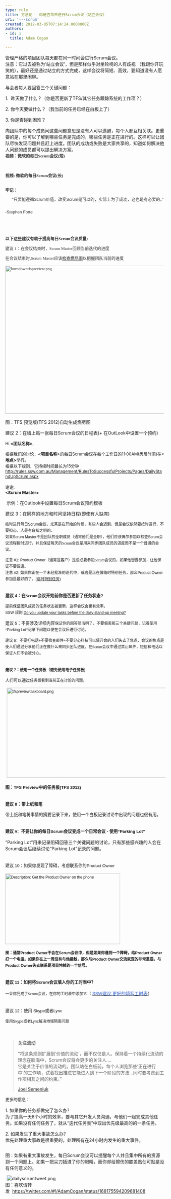 ```yaml
---
type: rule
title: 方法论 - 你是否每日进行Scrum会议（站立会议）
uri: '---scrum'
created: 2012-03-05T07:14:24.0000000Z
authors:
- id: 1
  title: Adam Cogan

---
```




<span class='intro'> <p>管理​严格的项目团队每天都在同一时间会进行Scrum会议。<br>注意：它过去被称为‘站立会议’，但是那样似乎对坐轮椅的人有歧视 （我跟你开玩笑的），最好还是通过站立的方式完成，这样会议将简短、高效，要知道没有人愿意站在那里闲聊。</p>
<p>与会者每人要回答三个关键问题：​​​​​​</p> </span>

<p>​1.&#160; 昨天做了什么？（你是否更新了TFS/其它任务跟踪系统的工作项？）</p>
<p>2. 你今天要做什么？（我​当前的任务已经在白板上了） </p>
<p>3. 你是否碰到困难？</p>
<div>向团队中的每个成员问这些问题意思是没有人可以逃避，每个人都互相关联。更重要的是，你可以了解到哪些任务是完成的，哪些任务是正在进行的。这样可以让团队尽快发现问题并且赶上进度。团队的成功或失败是大家共享的，知道如何解决他人问题的成员都可以提出解决方案。</div>
<div class="ms-rtestate-read ms-rte-wpbox"><div id="div_5d5d1bef-3d6d-4900-8737-82d702e0c036" class="ms-rtestate-notify  ms-rtestate-read 5d5d1bef-3d6d-4900-8737-82d702e0c036"></div>
<div id="vid_5d5d1bef-3d6d-4900-8737-82d702e0c036" style="display&#58;none;"></div></div>
<font color="#333333"><font face="Verdana"><font size="2"><font color="#333333"><font face="Verdana"><font size="2"><strong>视频：微软的每日Scrum会议(短)</strong></font></font></font></font></font></font> <p>&#160;</p>
<div style="line-height&#58;18px;"><font color="#333333"><font face="Verdana"><font size="2"><font color="#333333"><font face="Verdana"><font size="2"><strong><div class="ms-rtestate-read ms-rte-wpbox"><div id="div_f2ab1bb8-28cc-4914-b859-52688d9f51f9" class="ms-rtestate-notify  ms-rtestate-read f2ab1bb8-28cc-4914-b859-52688d9f51f9"></div>
<div id="vid_f2ab1bb8-28cc-4914-b859-52688d9f51f9" style="display&#58;none;"></div></div>
​​</strong></font></font></font></font></font></font><font color="#333333"><font face="Verdana"><font size="2"><font color="#333333"><font face="Verdana"><font size="2"><strong>视频&#58; 微软的每日Scrum会议(长)</strong></font></font></font></font></font></font></div>
<font color="#333333" style="line-height&#58;18px;"><font face="Verdana"><font size="2"><div><strong>&#160;</strong></div>
<div class="ssw-rteStyle-GreyBox" style="width&#58;715px;height&#58;119px;"><div style="padding-bottom&#58;10px;line-height&#58;20px;margin-top&#58;0px;padding-left&#58;0px;padding-right&#58;0px;font-family&#58;verdana, arial, sans-serif;margin-bottom&#58;0px;padding-top&#58;10px;"><span style="line-height&#58;18px;"><strong>牢记：</strong>&#160; <div style="padding-bottom&#58;10px;line-height&#58;20px;margin-top&#58;0px;padding-left&#58;0px;padding-right&#58;0px;margin-bottom&#58;0px;padding-top&#58;10px;">&#160;&#160;&#160;&#160;&#160; “只要能遵循Scrum价值，改变Scrum是可以的，实际上为了成功，这也是有必要的。”</div>
<div style="padding-bottom&#58;10px;line-height&#58;20px;margin-top&#58;0px;padding-left&#58;0px;padding-right&#58;0px;margin-bottom&#58;0px;padding-top&#58;10px;">-Stephen Forte</div></span></div></div>
<p><strong></strong>&#160;</p>
<p><strong>以下这些建议有助于提高每日Scrum会议质量&#58;</strong></p>
<p class="ssw-rteStyle-Tip">建议 1：在会议结束时，Scrum Master回顾当前迭代的进度</p>
<p><span></span><span></span><span>在</span><span>会议结束时,Scrum</span><span></span><span></span><span> </span><span></span><span></span><span>Master应该</span><a href="/Management/RulesToBetterScrumUsingTFS/Pages/DailyReportsEmailedToTeam.aspx">检查燃尽图</a>以<span>把握团队当前的进度</span><span></span><span></span></p></font></font></font><p><font color="#333333"><font face="Verdana"><font size="2"><img class="ssw-rteStyle-ImageArea" alt="burndowntfspreview.png" src="/Management/RulesToSuccessfulProjects/PublishingImages/burndowntfspreview.png" style="width&#58;601px;height&#58;467px;" />&#160;<br></font></font></font><span class="ssw-rteStyle-FigureNormal">图：TFS 预览版(TFS 2012)自动生成燃尽图</span></p>
<p class="ssw-rteStyle-Tip">建议&#160;2：在墙上贴一张每日Scrum会议的日程表(+ 在OutLook中设置一个预约)</p>
<span class="ssw-rteStyle-Tip"></span><div class="ssw-rteStyle-GreyBox"><p><font size="2"><span>Hi <strong>&lt;团队名称&gt;</strong>,</span></font><span style="font-size&#58;small;">&#160;</span></p>
<font size="2"><div><span>根据我们的讨论，<strong>&lt;项目名称</strong>&gt;的每日Scrum会议在每个工作日的11&#58;00AM(悉尼时间)在&lt;<strong>地点&gt;</strong>举行。</span></div>
<div>根据以下规则，它持续时间最长为15分钟</div>
<div><span><font color="#3a66cc"><a href="/Management/RulesToSuccessfulProjects/Pages/DailyStandUpScrum.aspx">http&#58;//rules.ssw.com.au/Management/RulesToSuccessfulProjects/Pages/DailyStandUpScrum.aspx</a></font></span></div>
<div><span><br></span></div>
<div>谢谢,</div>
<strong>&lt;Scrum Master&gt;​ &#160;</strong></font><span style="font-size&#58;small;">&#160;</span></div>
<p class="ssw-rteStyle-FigureNormal">&#160;<span>示例：在Outlook中设置每日Scrum会议预约模板</span></p>
<span class="ssw-rteStyle-Tip"></span><p class="ssw-rteStyle-Tip"><a name="_GoBack"></a><span lang="ZH-CN">建议</span><span> 3：</span><span lang="ZH-CN">在同样的地方</span><span>和</span><span lang="ZH-CN">时间<span lang="ZH-CN">坚持日程</span></span><span>(</span><span lang="ZH-CN">即使有人缺席</span><span>)</span><span></span></p>
<p class="MsoNormal" style="line-height&#58;15pt;font-size&#58;small;"><span lang="ZH-CN" style="font-family&#58;宋体;font-size&#58;9pt;"></span><span lang="ZH-CN" style="font-family&#58;宋体;font-size&#58;9pt;"></span><span lang="ZH-CN" style="font-family&#58;宋体;font-size&#58;9pt;"></span><span lang="ZH-CN" style="font-family&#58;宋体;font-size&#58;9pt;"></span><span lang="ZH-CN" style="font-family&#58;宋体;font-size&#58;9pt;"></span><span lang="ZH-CN" style="font-family&#58;宋体;font-size&#58;9pt;"></span><span lang="ZH-CN" style="font-family&#58;宋体;font-size&#58;9pt;"></span><span lang="ZH-CN" style="font-family&#58;宋体;font-size&#58;9pt;">按时进行每日</span><span style="font-family&#58;verdana, sans-serif;font-size&#58;9pt;">Scrum</span><span lang="ZH-CN" style="font-family&#58;宋体;font-size&#58;9pt;">会议，尤其是在开始的时候，有些人会迟到，但是会议依然要按时进行，不要担心，人是有自知之明的</span><span lang="ZH-CN" style="font-family&#58;宋体;font-size&#58;9pt;">。<br></span><span lang="ZH-CN" style="font-family&#58;宋体;font-size&#58;9pt;">如果</span><span style="font-family&#58;verdana, sans-serif;font-size&#58;9pt;">Scrum</span><span style="font-family&#58;verdana, sans-serif;font-size&#58;9pt;"></span><span style="font-family&#58;verdana, sans-serif;font-size&#58;9pt;"></span><span style="font-family&#58;verdana, sans-serif;font-size&#58;9pt;"></span><span style="font-family&#58;verdana, sans-serif;font-size&#58;9pt;"></span><span style="font-family&#58;verdana, sans-serif;font-size&#58;9pt;"></span><span style="font-family&#58;verdana, sans-serif;font-size&#58;9pt;"></span><span style="font-family&#58;verdana, sans-serif;font-size&#58;9pt;"> </span><span style="font-family&#58;verdana, sans-serif;font-size&#58;9pt;"></span><span style="font-family&#58;verdana, sans-serif;font-size&#58;9pt;"></span><span style="font-family&#58;verdana, sans-serif;font-size&#58;9pt;"></span><span style="font-family&#58;verdana, sans-serif;font-size&#58;9pt;"></span><span style="font-family&#58;verdana, sans-serif;font-size&#58;9pt;"></span><span style="font-family&#58;verdana, sans-serif;font-size&#58;9pt;"></span><span style="font-family&#58;verdana, sans-serif;font-size&#58;9pt;">Master</span><span lang="ZH-CN" style="font-family&#58;宋体;font-size&#58;9pt;">不是团队的全职成员（<span lang="ZH-CN" style="font-family&#58;宋体;font-size&#58;9pt;">通常</span></span><span lang="ZH-CN" style="font-family&#58;宋体;font-size&#58;9pt;">他们是全职</span><span style="font-family&#58;verdana, sans-serif;font-size&#58;9pt;">），</span><span lang="ZH-CN" style="font-family&#58;宋体;font-size&#58;9pt;">他们应该偶尔参加以检查</span><span style="font-family&#58;verdana, sans-serif;font-size&#58;9pt;">Scrum</span><span lang="ZH-CN" style="font-family&#58;宋体;font-size&#58;9pt;">会议流程按时进行，</span><span lang="ZH-CN" style="font-family&#58;宋体;font-size&#58;9pt;">并且保证每天的Scrum会议是用来同步团队成员的进度而不是一个普通的会议</span><span lang="ZH-CN" style="font-family&#58;宋体;font-size&#58;9pt;"></span><span lang="ZH-CN" style="font-family&#58;宋体;font-size&#58;9pt;"></span><span lang="ZH-CN" style="font-family&#58;宋体;font-size&#58;9pt;"></span><span lang="ZH-CN" style="font-family&#58;宋体;font-size&#58;9pt;"></span><span lang="ZH-CN" style="font-family&#58;宋体;font-size&#58;9pt;"></span><span lang="ZH-CN" style="font-family&#58;宋体;font-size&#58;9pt;"></span><span lang="ZH-CN" style="font-family&#58;宋体;font-size&#58;9pt;">。</span><span style="font-family&#58;verdana, sans-serif;font-size&#58;9pt;"></span></p>
<p class="MsoNormal" style="line-height&#58;15pt;font-size&#58;small;"><span lang="ZH-CN" style="font-family&#58;宋体;font-size&#58;9pt;">注意</span><span style="font-family&#58;verdana, sans-serif;font-size&#58;9pt;"> #1&#58; Product Owner（</span><span lang="ZH-CN" style="font-family&#58;宋体;font-size&#58;9pt;">通常是客户</span><span style="font-family&#58;verdana, sans-serif;font-size&#58;9pt;">）</span><span lang="ZH-CN" style="font-family&#58;宋体;font-size&#58;9pt;">是没必要参加Scrum会议的，如果他想要参加</span><span style="font-family&#58;verdana, sans-serif;font-size&#58;9pt;">，</span><span lang="ZH-CN" style="font-family&#58;宋体;font-size&#58;9pt;">让他保证不要说话</span><span lang="ZH-CN" style="font-family&#58;宋体;font-size&#58;9pt;"></span><span lang="ZH-CN" style="font-family&#58;宋体;font-size&#58;9pt;"></span><span lang="ZH-CN" style="font-family&#58;宋体;font-size&#58;9pt;"></span><span lang="ZH-CN" style="font-family&#58;宋体;font-size&#58;9pt;"></span><span lang="ZH-CN" style="font-family&#58;宋体;font-size&#58;9pt;"></span><span lang="ZH-CN" style="font-family&#58;宋体;font-size&#58;9pt;"></span><span lang="ZH-CN" style="font-family&#58;宋体;font-size&#58;9pt;">。<br></span><span lang="ZH-CN" style="font-family&#58;宋体;font-size&#58;9pt;">注意</span><span style="font-family&#58;verdana, sans-serif;font-size&#58;9pt;"> #2&#58; </span><span lang="ZH-CN" style="font-family&#58;宋体;font-size&#58;9pt;"></span><span lang="ZH-CN" style="font-family&#58;宋体;font-size&#58;9pt;"></span><span lang="ZH-CN" style="font-family&#58;宋体;font-size&#58;9pt;"></span><span lang="ZH-CN" style="font-family&#58;宋体;font-size&#58;9pt;"></span><span lang="ZH-CN" style="font-family&#58;宋体;font-size&#58;9pt;"></span><span lang="ZH-CN" style="font-family&#58;宋体;font-size&#58;9pt;"></span><span lang="ZH-CN" style="font-family&#58;宋体;font-size&#58;9pt;"></span><span lang="ZH-CN" style="font-family&#58;宋体;font-size&#58;9pt;">如果你正在一个未经批准的迭代中，或者是正在做临时特别任务，那么</span><span style="font-family&#58;verdana, sans-serif;font-size&#58;9pt;">Product</span><span style="font-family&#58;verdana, sans-serif;font-size&#58;9pt;"></span><span style="font-family&#58;verdana, sans-serif;font-size&#58;9pt;"></span><span style="font-family&#58;verdana, sans-serif;font-size&#58;9pt;"></span><span style="font-family&#58;verdana, sans-serif;font-size&#58;9pt;"></span><span style="font-family&#58;verdana, sans-serif;font-size&#58;9pt;"></span><span style="font-family&#58;verdana, sans-serif;font-size&#58;9pt;"></span><span style="font-family&#58;verdana, sans-serif;font-size&#58;9pt;"> </span><span style="font-family&#58;verdana, sans-serif;font-size&#58;9pt;"></span><span style="font-family&#58;verdana, sans-serif;font-size&#58;9pt;"></span><span style="font-family&#58;verdana, sans-serif;font-size&#58;9pt;"></span><span style="font-family&#58;verdana, sans-serif;font-size&#58;9pt;"></span><span style="font-family&#58;verdana, sans-serif;font-size&#58;9pt;"></span><span style="font-family&#58;verdana, sans-serif;font-size&#58;9pt;"></span><span style="font-family&#58;verdana, sans-serif;font-size&#58;9pt;">Owner</span><span lang="ZH-CN" style="font-family&#58;宋体;font-size&#58;9pt;">参加是最好的了</span><span lang="ZH-CN" style="font-family&#58;宋体;font-size&#58;9pt;"></span><span lang="ZH-CN" style="font-family&#58;宋体;font-size&#58;9pt;"></span><span lang="ZH-CN" style="font-family&#58;宋体;font-size&#58;9pt;"></span><span lang="ZH-CN" style="font-family&#58;宋体;font-size&#58;9pt;"></span><span lang="ZH-CN" style="font-family&#58;宋体;font-size&#58;9pt;"></span><span lang="ZH-CN" style="font-family&#58;宋体;font-size&#58;9pt;"></span><span lang="ZH-CN" style="font-family&#58;宋体;font-size&#58;9pt;">。</span><span style="font-family&#58;verdana, sans-serif;font-size&#58;9pt;">(<a href="http&#58;//www.ssw.com.au/ssw/Standards/Rules/RulesToBeingSoftwareConsultantsDealingWithClients.aspx#AdHocManagedWork"><span lang="ZH-CN" style="font-family&#58;宋体;">临时特别任务</span></a>)<br><br></span></p>
<p class="MsoNormal" style="line-height&#58;15pt;font-size&#58;small;"><b><span lang="ZH-CN" style="font-family&#58;宋体;font-size&#58;10pt;">建议</span></b><b><span style="font-family&#58;verdana, sans-serif;font-size&#58;10pt;"> 4：</span></b><b><span lang="ZH-CN" style="font-family&#58;宋体;font-size&#58;10pt;">在Scrum会议开始前你是否更新了任务状态</span></b><b><span style="font-family&#58;verdana, sans-serif;font-size&#58;10pt;">?</span></b><span style="font-family&#58;verdana, sans-serif;font-size&#58;9pt;"></span></p>
<p class="MsoNormal" style="line-height&#58;15pt;font-size&#58;small;"><span lang="ZH-CN" style="font-family&#58;宋体;font-size&#58;9pt;">提前保证团队成员的任务状态被更新，这样会议会更有效率。<br></span><span style="font-family&#58;verdana, sans-serif;font-size&#58;9pt;">SSW </span><span lang="ZH-CN" style="font-family&#58;宋体;font-size&#58;9pt;">规则</span><span lang="ZH-CN" style="font-family&#58;verdana, sans-serif;font-size&#58;9pt;"> </span><span style="font-family&#58;verdana, sans-serif;font-size&#58;9pt;"><a href="/Management/RulesToBetterScrumUsingTFS/Pages/DailyScrumUpdateTasks.aspx">Do you update your tasks before the daily stand-up meeting?</a></span></p>
<p class="MsoNormal" style="line-height&#58;15pt;"><span class="ssw-rteStyle-Tip" style="font-size&#58;small;"><span lang="ZH-CN" style="font-family&#58;宋体;font-size&#58;10pt;"><span style="font-size&#58;9pt;">​</span>建议&#160;</span><span style="line-height&#58;15pt;font-family&#58;verdana, sans-serif;font-size&#58;10pt;">5：</span><span style="line-height&#58;15pt;font-family&#58;宋体;font-size&#58;10pt;">不要涉及详细内容</span></span><span lang="ZH-CN" style="font-family&#58;宋体;font-size&#58;9pt;">​</span><span lang="ZH-CN" style="font-family&#58;宋体;font-size&#58;9pt;"></span><span lang="ZH-CN" style="font-family&#58;宋体;font-size&#58;9pt;"></span><span lang="ZH-CN" style="font-family&#58;宋体;font-size&#58;9pt;"></span><span lang="ZH-CN" style="font-family&#58;宋体;font-size&#58;9pt;"></span><span lang="ZH-CN" style="font-family&#58;宋体;font-size&#58;9pt;">保证你的回答简洁明了，不要偏离那三个关键问题，记着使用“</span><span style="font-family&#58;verdana, sans-serif;font-size&#58;9pt;">Parking</span><span style="font-family&#58;verdana, sans-serif;font-size&#58;9pt;"></span><span style="font-family&#58;verdana, sans-serif;font-size&#58;9pt;"></span><span style="font-family&#58;verdana, sans-serif;font-size&#58;9pt;"></span><span style="font-family&#58;verdana, sans-serif;font-size&#58;9pt;"></span><span style="font-family&#58;verdana, sans-serif;font-size&#58;9pt;"></span><span style="font-family&#58;verdana, sans-serif;font-size&#58;9pt;"></span><span style="font-family&#58;verdana, sans-serif;font-size&#58;9pt;"> </span><span style="font-family&#58;verdana, sans-serif;font-size&#58;9pt;"></span><span style="font-family&#58;verdana, sans-serif;font-size&#58;9pt;"></span><span style="font-family&#58;verdana, sans-serif;font-size&#58;9pt;"></span><span style="font-family&#58;verdana, sans-serif;font-size&#58;9pt;"></span><span style="font-family&#58;verdana, sans-serif;font-size&#58;9pt;"></span><span style="font-family&#58;verdana, sans-serif;font-size&#58;9pt;"></span><span style="font-family&#58;verdana, sans-serif;font-size&#58;9pt;">Lot<font size="2" face="宋体">”</font></span><span lang="ZH-CN" style="font-family&#58;宋体;font-size&#58;9pt;">记录下问题以便在会议后进行讨论</span><span lang="ZH-CN" style="font-family&#58;宋体;font-size&#58;9pt;">。</span><span lang="ZH-CN" style="font-family&#58;宋体;font-size&#58;9pt;"></span><span lang="ZH-CN" style="font-family&#58;宋体;font-size&#58;9pt;"></span><span lang="ZH-CN" style="font-family&#58;宋体;font-size&#58;9pt;"></span><span lang="ZH-CN" style="font-family&#58;宋体;font-size&#58;9pt;"></span><span lang="ZH-CN" style="font-family&#58;宋体;font-size&#58;9pt;"></span><b><span lang="ZH-CN" style="font-family&#58;宋体;font-size&#58;9pt;"></span></b><b><span style="font-family&#58;verdana, sans-serif;font-size&#58;9pt;"></span></b></p>
<p class="MsoNormal" style="line-height&#58;15pt;font-size&#58;small;"><span lang="ZH-CN" class="ssw-rteStyle-Tip" style="font-family&#58;宋体;font-size&#58;9pt;">建议&#160;<span style="line-height&#58;15pt;font-family&#58;verdana, sans-serif;font-size&#58;9pt;">6：</span><span style="line-height&#58;15pt;font-size&#58;9pt;">不要打电话</span><span style="line-height&#58;15pt;font-family&#58;verdana, sans-serif;font-size&#58;9pt;">+</span><span style="line-height&#58;15pt;font-size&#58;9pt;">不要检查邮件+不要分心</span></span><span lang="ZH-CN" style="font-family&#58;宋体;font-size&#58;9pt;">科技可以使开会的人们失去了焦点，会议的焦点是使人们通过分享他们正在做什么来同步团队进度。在Scrum会议中通过禁止邮件，短信和电话以保证人们不会被分心。</span><b><span style="font-family&#58;verdana, sans-serif;font-size&#58;9pt;"></span></b></p>
<p class="MsoNormal ssw-rteStyle-Tip" style="line-height&#58;15pt;font-size&#58;small;"><b><span lang="ZH-CN" style="font-family&#58;宋体;font-size&#58;9pt;"><br>建议</span></b><b><span style="font-family&#58;verdana, sans-serif;font-size&#58;9pt;"> 7：</span></b><b><span lang="ZH-CN" style="font-family&#58;宋体;font-size&#58;9pt;">使用一个任务板（避免使用电子任务板</span></b><b><span style="font-family&#58;verdana, sans-serif;font-size&#58;9pt;">)</span></b></p>
<p class="MsoNormal" style="line-height&#58;15pt;font-size&#58;small;"><span lang="ZH-CN" style="font-family&#58;宋体;font-size&#58;9pt;"><font size="2" face="宋体">人们可以通过</font>任务板<font face="宋体">看到</font>当前正在讨论的问题。</span></p>
<p class="MsoNormal" style="line-height&#58;15pt;font-size&#58;small;"><span lang="ZH-CN" style="font-family&#58;宋体;font-size&#58;9pt;"><img class="ms-rteCustom-ImageArea" alt="tfspreviewtaskboard.png" src="/Management/RulesToSuccessfulProjects/PublishingImages/tfspreviewtaskboard.png" style="width&#58;600px;font-family&#58;verdana, arial, sans-serif;height&#58;284px;margin-left&#58;5px;margin-right&#58;5px;" />​&#160;</span>&#160;<br><b style="line-height&#58;15pt;"><span style="font-family&#58;verdana, sans-serif;font-size&#58;10pt;">图：TFS </span></b><b style="line-height&#58;15pt;"><span style="font-family&#58;verdana, sans-serif;font-size&#58;10pt;"></span></b><b style="line-height&#58;15pt;"><span style="font-family&#58;verdana, sans-serif;font-size&#58;10pt;"></span></b><b style="line-height&#58;15pt;"><span style="font-family&#58;verdana, sans-serif;font-size&#58;10pt;"></span></b><b style="line-height&#58;15pt;"><span style="font-family&#58;verdana, sans-serif;font-size&#58;10pt;"></span></b><b style="line-height&#58;15pt;"><span style="font-family&#58;verdana, sans-serif;font-size&#58;10pt;"></span></b><b style="line-height&#58;15pt;"><span style="font-family&#58;verdana, sans-serif;font-size&#58;10pt;"></span></b><b style="line-height&#58;15pt;"><span style="font-family&#58;verdana, sans-serif;font-size&#58;10pt;">Preview</span></b><b style="line-height&#58;15pt;"><span lang="ZH-CN" style="font-family&#58;宋体;font-size&#58;10pt;">中的任务板</span></b><b style="line-height&#58;15pt;"><span lang="ZH-CN" style="font-family&#58;宋体;font-size&#58;10pt;"></span></b><b style="line-height&#58;15pt;"><span lang="ZH-CN" style="font-family&#58;宋体;font-size&#58;10pt;"></span></b><b style="line-height&#58;15pt;"><span lang="ZH-CN" style="font-family&#58;宋体;font-size&#58;10pt;"></span></b><b style="line-height&#58;15pt;"><span lang="ZH-CN" style="font-family&#58;宋体;font-size&#58;10pt;"></span></b><b style="line-height&#58;15pt;"><span lang="ZH-CN" style="font-family&#58;宋体;font-size&#58;10pt;"></span></b><b style="line-height&#58;15pt;"><span lang="ZH-CN" style="font-family&#58;宋体;font-size&#58;10pt;"></span></b><b style="line-height&#58;15pt;"><span lang="ZH-CN" style="font-family&#58;宋体;font-size&#58;10pt;"></span></b><b style="line-height&#58;15pt;"><span style="font-family&#58;verdana, sans-serif;font-size&#58;10pt;">(TFS 2012)</span></b></p>
<p class="MsoNormal ssw-rteStyle-Tip" style="line-height&#58;15pt;font-size&#58;small;"><b><span lang="ZH-CN" style="font-family&#58;宋体;font-size&#58;10pt;"><br>建议</span></b><b><span style="font-family&#58;verdana, sans-serif;font-size&#58;10pt;"> 8：</span></b><b><span lang="ZH-CN" style="font-family&#58;宋体;font-size&#58;10pt;">带上纸和笔</span></b><span style="font-family&#58;verdana, sans-serif;font-size&#58;9pt;"></span></p>
<p class="MsoNormal" style="line-height&#58;15pt;font-size&#58;small;"><span lang="ZH-CN" style="font-family&#58;宋体;font-size&#58;10pt;">带上纸和笔将事情的摘要记录下来，使用</span><span style="line-height&#58;15pt;"><span lang="ZH-CN" style="font-family&#58;宋体;font-size&#58;10pt;">一个白板记录讨论中出现的问题也很有用。<br><br></span></span></p>
<p class="MsoNormal" style="line-height&#58;15pt;font-size&#58;10pt;"><span style="line-height&#58;15pt;font-family&#58;宋体;font-weight&#58;bold;">建议 9</span><span style="line-height&#58;15pt;font-family&#58;verdana, sans-serif;font-weight&#58;bold;">：不要让你的每日Scrum会议变成一个日常会议 - 使用“Parking Lot”</span></p>
<p class="MsoNormal" style="line-height&#58;15pt;"><span><span>“Parking</span></span><span></span><span></span><span><span> L</span><span></span><span></span><span>ot</span><span lang="ZH-CN">”<span lang="ZH-CN">用来记录</span>阻碍回答三个关键问题的讨论，只有那些感兴趣的人会在Scrum会议后继续讨论</span><span><span><span>“</span></span>Parking</span><span></span><span></span><span> L</span><span></span><span></span><span>ot<span lang="ZH-CN">”</span></span><span lang="ZH-CN">记录的问题</span><span lang="ZH-CN"></span><span lang="ZH-CN"></span><span lang="ZH-CN"></span><span lang="ZH-CN"></span><span lang="ZH-CN"></span><span lang="ZH-CN"></span><span lang="ZH-CN">。<br><br></span></span></p>
<p class="MsoNormal ssw-rteStyle-Tip" style="line-height&#58;15pt;font-size&#58;10pt;"><span style="line-height&#58;15pt;font-family&#58;宋体;">建议&#160;</span><span style="line-height&#58;15pt;font-family&#58;verdana, sans-serif;">10：</span><span style="line-height&#58;15pt;font-family&#58;宋体;">如果你发现了障碍，考虑联系你的</span><span style="line-height&#58;15pt;font-family&#58;verdana, sans-serif;">Product Owner</span></p>
<p class="MsoNormal" style="line-height&#58;15pt;font-size&#58;small;"><span style="font-family&#58;verdana, sans-serif;font-size&#58;9pt;"><img alt="Description&#58; Get the Product Owner on the phone" src="/Management/RulesToSuccessfulProjects/PublishingImages/ProductOwnerTelephone.jpg" width="364" height="223" /></span><span style="font-family&#58;verdana, sans-serif;font-size&#58;9pt;"></span>&#160;</p>
<p class="MsoNormal ssw-rteStyle-FigureNormal" style="line-height&#58;15pt;font-size&#58;small;"><b style="line-height&#58;15pt;"><span style="font-family&#58;verdana, sans-serif;font-size&#58;9pt;"></span></b><b style="line-height&#58;15pt;"><span style="font-family&#58;verdana, sans-serif;font-size&#58;9pt;"></span></b><b style="line-height&#58;15pt;"><span style="font-family&#58;verdana, sans-serif;font-size&#58;9pt;"></span></b><b style="line-height&#58;15pt;"><span style="font-family&#58;verdana, sans-serif;font-size&#58;9pt;"></span></b><b style="line-height&#58;15pt;"><span style="font-family&#58;verdana, sans-serif;font-size&#58;9pt;"></span></b><b style="line-height&#58;15pt;"><span style="font-family&#58;verdana, sans-serif;font-size&#58;9pt;">图：</span></b><b style="line-height&#58;15pt;"><span lang="ZH-CN" style="font-family&#58;宋体;font-size&#58;9pt;">通常</span></b><b style="line-height&#58;15pt;"><span style="font-family&#58;verdana, sans-serif;font-size&#58;9pt;">Product</span></b><b style="line-height&#58;15pt;"><span style="font-family&#58;verdana, sans-serif;font-size&#58;9pt;"></span></b><b style="line-height&#58;15pt;"><span style="font-family&#58;verdana, sans-serif;font-size&#58;9pt;"></span></b><b style="line-height&#58;15pt;"><span style="font-family&#58;verdana, sans-serif;font-size&#58;9pt;"></span></b><b style="line-height&#58;15pt;"><span style="font-family&#58;verdana, sans-serif;font-size&#58;9pt;"></span></b><b style="line-height&#58;15pt;"><span style="font-family&#58;verdana, sans-serif;font-size&#58;9pt;"></span></b><b style="line-height&#58;15pt;"><span style="font-family&#58;verdana, sans-serif;font-size&#58;9pt;"></span></b><b style="line-height&#58;15pt;"><span style="font-family&#58;verdana, sans-serif;font-size&#58;9pt;"> </span></b><b style="line-height&#58;15pt;"><span style="font-family&#58;verdana, sans-serif;font-size&#58;9pt;"></span></b><b style="line-height&#58;15pt;"><span style="font-family&#58;verdana, sans-serif;font-size&#58;9pt;"></span></b><b style="line-height&#58;15pt;"><span style="font-family&#58;verdana, sans-serif;font-size&#58;9pt;"></span></b><b style="line-height&#58;15pt;"><span style="font-family&#58;verdana, sans-serif;font-size&#58;9pt;"></span></b><b style="line-height&#58;15pt;"><span style="font-family&#58;verdana, sans-serif;font-size&#58;9pt;"></span></b><b style="line-height&#58;15pt;"><span style="font-family&#58;verdana, sans-serif;font-size&#58;9pt;"></span></b><b style="line-height&#58;15pt;"><span style="font-family&#58;verdana, sans-serif;font-size&#58;9pt;">Owner</span></b><b style="line-height&#58;15pt;"><span lang="ZH-CN" style="font-family&#58;宋体;font-size&#58;9pt;">不会在</span></b><b style="line-height&#58;15pt;"><span style="font-family&#58;verdana, sans-serif;font-size&#58;9pt;">Scrum</span></b><b style="line-height&#58;15pt;"><span lang="ZH-CN" style="font-family&#58;宋体;font-size&#58;9pt;">会议中，但是如果你遇到一个障碍，给</span></b><b style="line-height&#58;15pt;"><span style="font-family&#58;verdana, sans-serif;font-size&#58;9pt;">Product</span></b><b style="line-height&#58;15pt;"><span style="font-family&#58;verdana, sans-serif;font-size&#58;9pt;"></span></b><b style="line-height&#58;15pt;"><span style="font-family&#58;verdana, sans-serif;font-size&#58;9pt;"></span></b><b style="line-height&#58;15pt;"><span style="font-family&#58;verdana, sans-serif;font-size&#58;9pt;"></span></b><b style="line-height&#58;15pt;"><span style="font-family&#58;verdana, sans-serif;font-size&#58;9pt;"></span></b><b style="line-height&#58;15pt;"><span style="font-family&#58;verdana, sans-serif;font-size&#58;9pt;"></span></b><b style="line-height&#58;15pt;"><span style="font-family&#58;verdana, sans-serif;font-size&#58;9pt;"></span></b><b style="line-height&#58;15pt;"><span style="font-family&#58;verdana, sans-serif;font-size&#58;9pt;"> </span></b><b style="line-height&#58;15pt;"><span style="font-family&#58;verdana, sans-serif;font-size&#58;9pt;"></span></b><b style="line-height&#58;15pt;"><span style="font-family&#58;verdana, sans-serif;font-size&#58;9pt;"></span></b><b style="line-height&#58;15pt;"><span style="font-family&#58;verdana, sans-serif;font-size&#58;9pt;"></span></b><b style="line-height&#58;15pt;"><span style="font-family&#58;verdana, sans-serif;font-size&#58;9pt;"></span></b><b style="line-height&#58;15pt;"><span style="font-family&#58;verdana, sans-serif;font-size&#58;9pt;"></span></b><b style="line-height&#58;15pt;"><span style="font-family&#58;verdana, sans-serif;font-size&#58;9pt;"></span></b><b style="line-height&#58;15pt;"><span style="font-family&#58;verdana, sans-serif;font-size&#58;9pt;">Owner</span></b><b style="line-height&#58;15pt;"><span lang="ZH-CN" style="font-family&#58;宋体;font-size&#58;9pt;">打一个电话。如果你在上一周没有与他接触，那么与</span></b><b style="line-height&#58;15pt;"><span style="font-family&#58;verdana, sans-serif;font-size&#58;9pt;">Product</span></b><b style="line-height&#58;15pt;"><span style="font-family&#58;verdana, sans-serif;font-size&#58;9pt;"></span></b><b style="line-height&#58;15pt;"><span style="font-family&#58;verdana, sans-serif;font-size&#58;9pt;"></span></b><b style="line-height&#58;15pt;"><span style="font-family&#58;verdana, sans-serif;font-size&#58;9pt;"></span></b><b style="line-height&#58;15pt;"><span style="font-family&#58;verdana, sans-serif;font-size&#58;9pt;"></span></b><b style="line-height&#58;15pt;"><span style="font-family&#58;verdana, sans-serif;font-size&#58;9pt;"></span></b><b style="line-height&#58;15pt;"><span style="font-family&#58;verdana, sans-serif;font-size&#58;9pt;"></span></b><b style="line-height&#58;15pt;"><span style="font-family&#58;verdana, sans-serif;font-size&#58;9pt;"> </span></b><b style="line-height&#58;15pt;"><span style="font-family&#58;verdana, sans-serif;font-size&#58;9pt;"></span></b><b style="line-height&#58;15pt;"><span style="font-family&#58;verdana, sans-serif;font-size&#58;9pt;"></span></b><b style="line-height&#58;15pt;"><span style="font-family&#58;verdana, sans-serif;font-size&#58;9pt;"></span></b><b style="line-height&#58;15pt;"><span style="font-family&#58;verdana, sans-serif;font-size&#58;9pt;"></span></b><b style="line-height&#58;15pt;"><span style="font-family&#58;verdana, sans-serif;font-size&#58;9pt;"></span></b><b style="line-height&#58;15pt;"><span style="font-family&#58;verdana, sans-serif;font-size&#58;9pt;"></span></b><b style="line-height&#58;15pt;"><span style="font-family&#58;verdana, sans-serif;font-size&#58;9pt;">Owner</span></b><b style="line-height&#58;15pt;"><span lang="ZH-CN" style="font-family&#58;宋体;font-size&#58;9pt;">交流就变的非常重要。与</span></b><b style="line-height&#58;15pt;"><span style="font-family&#58;verdana, sans-serif;font-size&#58;9pt;">Product</span></b><b style="line-height&#58;15pt;"><span style="font-family&#58;verdana, sans-serif;font-size&#58;9pt;"></span></b><b style="line-height&#58;15pt;"><span style="font-family&#58;verdana, sans-serif;font-size&#58;9pt;"></span></b><b style="line-height&#58;15pt;"><span style="font-family&#58;verdana, sans-serif;font-size&#58;9pt;"></span></b><b style="line-height&#58;15pt;"><span style="font-family&#58;verdana, sans-serif;font-size&#58;9pt;"></span></b><b style="line-height&#58;15pt;"><span style="font-family&#58;verdana, sans-serif;font-size&#58;9pt;"></span></b><b style="line-height&#58;15pt;"><span style="font-family&#58;verdana, sans-serif;font-size&#58;9pt;"></span></b><b style="line-height&#58;15pt;"><span style="font-family&#58;verdana, sans-serif;font-size&#58;9pt;"> </span></b><b style="line-height&#58;15pt;"><span style="font-family&#58;verdana, sans-serif;font-size&#58;9pt;"></span></b><b style="line-height&#58;15pt;"><span style="font-family&#58;verdana, sans-serif;font-size&#58;9pt;"></span></b><b style="line-height&#58;15pt;"><span style="font-family&#58;verdana, sans-serif;font-size&#58;9pt;"></span></b><b style="line-height&#58;15pt;"><span style="font-family&#58;verdana, sans-serif;font-size&#58;9pt;"></span></b><b style="line-height&#58;15pt;"><span style="font-family&#58;verdana, sans-serif;font-size&#58;9pt;"></span></b><b style="line-height&#58;15pt;"><span style="font-family&#58;verdana, sans-serif;font-size&#58;9pt;"></span></b><b style="line-height&#58;15pt;"><span style="font-family&#58;verdana, sans-serif;font-size&#58;9pt;">Owner</span></b><b style="line-height&#58;15pt;"><span lang="ZH-CN" style="font-family&#58;宋体;font-size&#58;9pt;">失去联系是项目垮掉的一个信号</span></b><b style="line-height&#58;15pt;"><span lang="ZH-CN" style="font-family&#58;宋体;font-size&#58;9pt;"></span></b><b style="line-height&#58;15pt;"><span lang="ZH-CN" style="font-family&#58;宋体;font-size&#58;9pt;"></span></b><b style="line-height&#58;15pt;"><span lang="ZH-CN" style="font-family&#58;宋体;font-size&#58;9pt;"></span></b><b style="line-height&#58;15pt;"><span lang="ZH-CN" style="font-family&#58;宋体;font-size&#58;9pt;"></span></b><b style="line-height&#58;15pt;"><span lang="ZH-CN" style="font-family&#58;宋体;font-size&#58;9pt;"></span></b><b style="line-height&#58;15pt;"><span lang="ZH-CN" style="font-family&#58;宋体;font-size&#58;9pt;"></span></b><b style="line-height&#58;15pt;"><span lang="ZH-CN" style="font-family&#58;宋体;font-size&#58;9pt;">。<br><br></span></b></p>
<p class="MsoNormal" style="line-height&#58;15pt;font-size&#58;10pt;"><span style="font-family&#58;verdana, sans-serif;"></span><b class="ssw-rteStyle-Tip" style="line-height&#58;15pt;display&#58;inline !important;"><span lang="ZH-CN" style="font-family&#58;宋体;">建议&#160;</span><b class="ssw-rteStyle-Tip" style="line-height&#58;15pt;display&#58;inline !important;"><span style="font-family&#58;verdana, sans-serif;">11：</span></b><b class="ssw-rteStyle-Tip" style="line-height&#58;15pt;display&#58;inline !important;"><span lang="ZH-CN" style="font-family&#58;宋体;">如何将</span></b><b class="ssw-rteStyle-Tip" style="line-height&#58;15pt;display&#58;inline !important;"><span style="font-family&#58;verdana, sans-serif;">Scrum</span></b><b class="ssw-rteStyle-Tip" style="line-height&#58;15pt;display&#58;inline !important;"><span lang="ZH-CN" style="font-family&#58;宋体;">会议填入你的工时表中？</span></b></b></p>
<p class="MsoNormal"><span lang="ZH-CN" style="line-height&#58;15pt;font-family&#58;宋体;font-size&#58;9pt;"></span><span lang="ZH-CN" style="line-height&#58;15pt;font-family&#58;宋体;font-size&#58;9pt;"></span><span lang="ZH-CN" style="line-height&#58;15pt;font-family&#58;宋体;font-size&#58;9pt;"></span><span lang="ZH-CN" style="line-height&#58;15pt;font-family&#58;宋体;font-size&#58;9pt;"></span><span lang="ZH-CN" style="line-height&#58;15pt;font-family&#58;宋体;font-size&#58;9pt;"></span><span lang="ZH-CN" style="line-height&#58;15pt;font-family&#58;宋体;font-size&#58;9pt;"></span><span lang="ZH-CN" style="line-height&#58;15pt;font-family&#58;宋体;font-size&#58;9pt;">一旦你完成了Scrum会议，</span><span lang="ZH-CN" style="line-height&#58;15pt;font-family&#58;宋体;font-size&#58;9pt;">在你的工时表中<font face="宋体">添加</font><span style="line-height&#58;15pt;font-family&#58;verdana, sans-serif;font-size&#58;9pt;">'S'</span></span><span lang="ZH-CN" style="line-height&#58;15pt;font-family&#58;宋体;font-size&#58;9pt;">（</span><font color="#3a66cc" face="verdana, sans-serif">&#160;</font><a href="http&#58;//www.ssw.com.au/ssw/Standards/Rules/RulesToBetterTimesheets.aspx"><font color="#3a66cc" face="verdana, sans-serif">SSW建议&#58;更好的填写工时表</font></a>）<br><font face="verdana, sans-serif"><span style="line-height&#58;15pt;font-size&#58;9pt;"><br></span></font><span style="line-height&#58;15pt;font-family&#58;verdana, sans-serif;font-size&#58;9pt;"></span></p>
<p class="MsoNormal ssw-rteStyle-Tip" style="line-height&#58;15pt;font-size&#58;10pt;"><span lang="ZH-CN" style="font-family&#58;宋体;">建议</span><span style="font-family&#58;verdana, sans-serif;"> 12：</span><span lang="ZH-CN" style="font-family&#58;宋体;">使用</span><span style="font-family&#58;verdana, sans-serif;"> </span><span style="font-family&#58;verdana, sans-serif;"></span><span style="font-family&#58;verdana, sans-serif;"></span><span style="font-family&#58;verdana, sans-serif;"></span><span style="font-family&#58;verdana, sans-serif;"></span><span style="font-family&#58;verdana, sans-serif;"></span><span style="font-family&#58;verdana, sans-serif;"></span><span style="font-family&#58;verdana, sans-serif;">Skype</span><span lang="ZH-CN" style="font-family&#58;宋体;">或者</span><span style="font-family&#58;verdana, sans-serif;">Lync</span><span style="font-family&#58;verdana, sans-serif;"></span><span style="font-family&#58;verdana, sans-serif;"></span><span style="font-family&#58;verdana, sans-serif;"></span><span style="font-family&#58;verdana, sans-serif;"></span><span style="font-family&#58;verdana, sans-serif;"></span><span style="font-family&#58;verdana, sans-serif;"></span><span style="font-family&#58;verdana, sans-serif;"></span></p>
<p class="MsoNormal" style="line-height&#58;15pt;font-size&#58;small;"><span lang="ZH-CN" style="font-family&#58;宋体;font-size&#58;9pt;"></span><span lang="ZH-CN" style="font-family&#58;宋体;font-size&#58;9pt;"></span><span lang="ZH-CN" style="font-family&#58;宋体;font-size&#58;9pt;"></span><span lang="ZH-CN" style="font-family&#58;宋体;font-size&#58;9pt;"></span><span lang="ZH-CN" style="font-family&#58;宋体;font-size&#58;9pt;"></span><span lang="ZH-CN" style="font-family&#58;宋体;font-size&#58;9pt;"></span><span lang="ZH-CN" style="font-family&#58;宋体;font-size&#58;9pt;"></span><span lang="ZH-CN" style="font-family&#58;宋体;font-size&#58;9pt;">使用</span><span style="font-family&#58;verdana, sans-serif;font-size&#58;9pt;">Skype</span><span lang="ZH-CN" style="font-family&#58;宋体;font-size&#58;9pt;">或者</span><span style="font-family&#58;verdana, sans-serif;font-size&#58;9pt;">Lync</span><span lang="ZH-CN" style="font-family&#58;宋体;font-size&#58;9pt;">解决地域隔离问题</span><span lang="ZH-CN" style="font-family&#58;宋体;font-size&#58;9pt;"></span><span lang="ZH-CN" style="font-family&#58;宋体;font-size&#58;9pt;"></span><span lang="ZH-CN" style="font-family&#58;宋体;font-size&#58;9pt;"></span><span lang="ZH-CN" style="font-family&#58;宋体;font-size&#58;9pt;"></span><span lang="ZH-CN" style="font-family&#58;宋体;font-size&#58;9pt;"></span><span lang="ZH-CN" style="font-family&#58;宋体;font-size&#58;9pt;"></span><span lang="ZH-CN" style="font-family&#58;宋体;font-size&#58;9pt;"></span><span style="font-family&#58;verdana, sans-serif;font-size&#58;9pt;"></span></p>
<p class="MsoNormal" style="line-height&#58;15pt;font-size&#58;small;"><span lang="ZH-CN" style="font-family&#58;宋体;font-size&#58;9pt;"></span>&#160;</p>
<font class="ms-rteCustom-FigureNormal"><blockquote class="ms-rteCustom-GreyBox"><p><span style="font-weight&#58;normal;"><strong>关注流动</strong><p>“将这条规则扩展到‘价值的流动’，而不仅仅是人。保持着一个持续化流动的理念在脑海中，Scrum会议将会更少的关注人....<br>它是关注于价值的流动的。团队站在白板前，每个人浏览那些‘正在进行中’的工作项，试着找出推进它能进入到下一个阶段的方法...同时要考虑到工作项相互之间的约束。”</p>
<p class="ms-rteCustom-FigureNormal"><span style="font-weight&#58;normal;"></span><span style="font-weight&#58;normal;"><a href="http&#58;//joelfromcanada.com/">Joel Semeniuk​</a></span></p></span></p>
</blockquote>
<p class="ms-rteCustom-FigureNormal"><span style="line-height&#58;15pt;font-size&#58;small;"></span><span style="line-height&#58;15pt;font-size&#58;small;"></span><span style="line-height&#58;15pt;font-size&#58;small;">更</span><span style="line-height&#58;15pt;font-size&#58;small;">多</span><span style="line-height&#58;15pt;font-size&#58;small;">的信息：</span><span style="line-height&#58;15pt;font-size&#58;small;"></span></p>
<span></span><p><span lang="ZH-CN">1. 如果你的任务都做完了怎么办？<br></span><span lang="ZH-CN">为了提高一天</span><span>8</span><span lang="ZH-CN">个小时的效率，要</span><span lang="ZH-CN">与其它开发人员沟通，与他们一起完成其他任务。如果没有任何任务了，就从</span><span>“迭代任务表”</span><span lang="ZH-CN">中取出优先级最高的的一条任务</span><span lang="ZH-CN"></span><span lang="ZH-CN"></span><span lang="ZH-CN"></span><span lang="ZH-CN"></span><span lang="ZH-CN">。</span></p>
<span></span><span></span><p><span lang="ZH-CN">2. 如果发生了重大事故怎么办？<br></span><span lang="ZH-CN">优先处理重大事故是很重要的，处理所有在</span><span>24</span><span lang="ZH-CN">小时内发生的重大事件。</span><span></span><b><span style="font-family&#58;verdana, sans-serif;font-size&#58;9pt;"></span></b></p>
<p class="MsoNormal" style="line-height&#58;15pt;font-size&#58;small;"><span lang="ZH-CN"><img class="ms-rteCustom-ImageArea" src="/Management/RulesToSuccessfulProjects/PublishingImages/NewStandUpImage.jpg" alt="" style="line-height&#58;18px;font-size&#58;12px;font-weight&#58;bold;" /></span></p>
<p class="ssw-rteStyle-FigureNormal"><span lang="ZH-CN"></span><span>​图：</span><span lang="ZH-CN">如果有重大事故发生，每日Scrum会议可以提醒每个人并且集中所有的资源到一个问题上。如果一把尖刀插进了你的眼睛，而你却给擦伤的膝盖贴创可贴是没有任何意义的。​</span></p>
<span class="ssw-rteStyle-FigureNormal"><img class="ms-rteCustom-ImageArea" alt="dailyscrumtweet.png" src="/Management/RulesToSuccessfulProjects/PublishingImages/dailyscrumtweet.png" style="line-height&#58;20px;margin-left&#58;5px;margin-right&#58;5px;" /><span style="line-height&#58;20px;">​</span><br style="line-height&#58;20px;"><span style="line-height&#58;20px;">图：喜欢请转发&#160;&#160;</span><a href="https&#58;//twitter.com/#%21/AdamCogan/status/168175594209681408" style="line-height&#58;20px;">https&#58;//twitter.com/#!/AdamCogan/status/168175594209681408</a><span style="line-height&#58;20px;">&#160;​</span></span></font>



